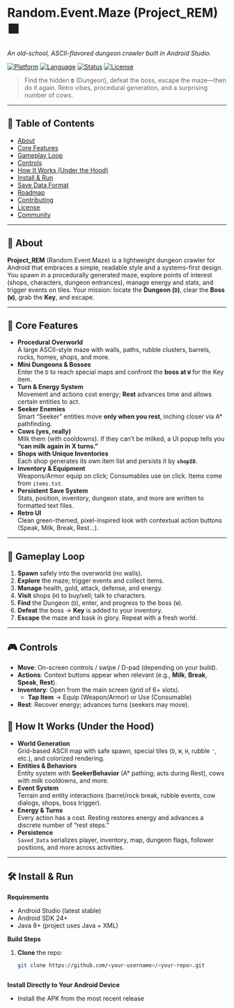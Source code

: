 # Random.Event.Maze (Project_REM) 🟩
_An old-school, ASCII-flavored dungeon crawler built in Android Studio._

[![Platform](https://img.shields.io/badge/platform-Android-blue.svg)](#)
[![Language](https://img.shields.io/badge/language-Java%20%2B%20XML-green.svg)](#)
[![Status](https://img.shields.io/badge/status-v0.0.14-brightgreen.svg)](#)
[![License](https://img.shields.io/badge/license-MIT-lightgrey.svg)](#)

> Find the hidden **`D`** (Dungeon), defeat the boss, escape the maze—then do it again.
> Retro vibes, procedural generation, and a surprising number of cows.

---

## 📜 Table of Contents
- [About](#-about)
- [Core Features](#-core-features)
- [Gameplay Loop](#-gameplay-loop)
- [Controls](#-controls)
- [How It Works (Under the Hood)](#-how-it-works-under-the-hood)
- [Install & Run](#-install--run)
- [Save Data Format](#-save-data-format)
- [Roadmap](#-roadmap)
- [Contributing](#-contributing)
- [License](#-license)
- [Community](#-community)

---

## 🧭 About
**Project_REM** (Random.Event.Maze) is a lightweight dungeon crawler for Android that embraces a simple, readable style and a systems-first design. You spawn in a procedurally generated maze, explore points of interest (shops, characters, dungeon entrances), manage energy and stats, and trigger events on tiles. Your mission: locate the **Dungeon (`D`)**, clear the **Boss (`W`)**, grab the **Key**, and escape.

---

## 🧩 Core Features
- **Procedural Overworld**  
  A large ASCII-style maze with walls, paths, rubble clusters, barrels, rocks, homes, shops, and more.
- **Mini Dungeons & Bosses**  
  Enter the `D` to reach special maps and confront the **boss at `W`** for the Key item.
- **Turn & Energy System**  
  Movement and actions cost energy; **Rest** advances time and allows certain entities to act.
- **Seeker Enemies**  
  Smart “Seeker” entities move **only when you rest**, inching closer via A* pathfinding.
- **Cows (yes, really)**  
  Milk them (with cooldowns). If they can’t be milked, a UI popup tells you **“can milk again in X turns.”**
- **Shops with Unique Inventories**  
  Each shop generates its own item list and persists it by **`shopID`**.
- **Inventory & Equipment**  
  Weapons/Armor equip on click; Consumables use on click. Items come from `items.txt`.
- **Persistent Save System**  
  Stats, position, inventory, dungeon state, and more are written to formatted text files.
- **Retro UI**  
  Clean green-themed, pixel-inspired look with contextual action buttons (Speak, Milk, Break, Rest…).

---

## 🔁 Gameplay Loop
1. **Spawn** safely into the overworld (no walls).
2. **Explore** the maze; trigger events and collect items.
3. **Manage** health, gold, attack, defense, and energy.
4. **Visit** shops (`H`) to buy/sell; talk to characters.
5. **Find** the Dungeon (`D`), enter, and progress to the boss (`W`).
6. **Defeat** the boss → **Key** is added to your inventory.
7. **Escape** the maze and bask in glory. Repeat with a fresh world.

---

## 🎮 Controls
- **Move**: On-screen controls / swipe / D-pad (depending on your build).
- **Actions**: Context buttons appear when relevant (e.g., **Milk**, **Break**, **Speak**, **Rest**).
- **Inventory**: Open from the main screen (grid of 6+ slots).  
  - **Tap Item** → Equip (Weapon/Armor) or Use (Consumable)
- **Rest**: Recover energy; advances turns (seekers may move).



## 🔬 How It Works (Under the Hood)
- **World Generation**  
  Grid-based ASCII map with safe spawn, special tiles (`D`, `W`, `H`, rubble `'`, etc.), and colorized rendering.
- **Entities & Behaviors**  
  Entity system with **SeekerBehavior** (A* pathing; acts during Rest), cows with milk cooldowns, and more.
- **Event System**  
  Terrain and entity interactions (barrel/rock break, rubble events, cow dialogs, shops, boss trigger).
- **Energy & Turns**  
  Every action has a cost. Resting restores energy and advances a discrete number of “rest steps.”
- **Persistence**  
  `Saved_Data` serializes player, inventory, map, dungeon flags, follower positions, and more across activities.

---

## 🛠 Install & Run
**Requirements**
- Android Studio (latest stable)
- Android SDK 24+
- Java 8+ (project uses Java + XML)


**Build Steps**
1. **Clone** the repo:
   ```bash
   git clone https://github.com/<your-username>/<your-repo>.git



**Install Directly to Your Android Device**
- Install the APK from the most recent release


